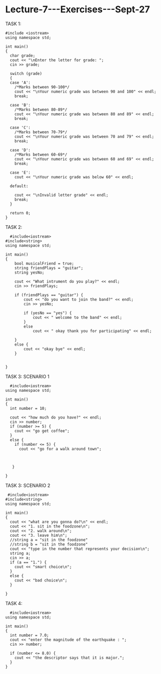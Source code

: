 # Lecture-7---Exercises---Sept-27
TASK 1:

    #include <iostream>
    using namespace std;

    int main()
    {
      char grade;
      cout << "\nEnter the letter for grade: ";
      cin >> grade;

      switch (grade)
      {
      case 'A':
        /*Marks between 90-100*/
        cout << "\nYour numeric grade was between 90 and 100" << endl;
        break;

      case 'B':
        /*Marks between 80-89*/
        cout << "\nYour numeric grade was between 80 and 89" << endl;
        break;

      case 'C':
        /*Marks between 70-79*/
        cout << "\nYour numeric grade was between 70 and 79" << endl;
        break;

      case 'D':
        /*Marks between 60-69*/
        cout << "\nYour numeric grade was between 60 and 69" << endl;
        break;

      case 'E':
        cout << "\nYour numeric grade was below 60" << endl;

      default:

        cout << "\nInvalid letter grade" << endl;
        break;
      }

      return 0;
    }
  
 TASK 2:
 
      #include<iostream>
    #include<string>
    using namespace std;

    int main()
    {
        bool musicalFriend = true;
        string friendPlays = "guitar";
        string yesNo;

        cout << "What intrument do you play?" << endl;
        cin >> friendPlays;

        if (friendPlays == "guitar") {
            cout << "do you want to join the band?" << endl;
            cin >> yesNo;

            if (yesNo == "yes") {
                cout << " welcome to the band" << endl;
            }
            else
                cout << " okay thank you for participating" << endl;

        }
        else {
            cout << "okay bye" << endl;
        }


    }
  
  TASK 3: SCENARIO 1
  
      #include<iostream>
    using namespace std;

    int main()
    {
      int number = 10;

      cout << "how much do you have?" << endl;
      cin >> number;
      if (number >= 5) {
        cout << "go get coffee";
      }
      else {
        if (number <= 5) {
          cout << "go for a walk around town";



       }
      
    }

 TASK 3: SCENARIO 2
 
     #include<iostream>
    #include<string>
    using namespace std;

    int main()
    {
      cout << "what are you gonna do?\n" << endl;
      cout << "1. sit in the foodzone\n";
      cout << "2. walk around\n";
      cout << "3. leave him\n";
      //string a = "sit in the foodzone"
      //string b = "sit in the foodzone"
      cout << "type in the number that represents your decision\n";
      string a;
      cin >> a;
      if (a == "1.") {
        cout << "smart choice\n";
      }
      else {
        cout << "bad choice\n";
      }

    }

 TASK 4:
 
      #include<iostream>
    using namespace std;

    int main()
    {
      int number = 7.0;
      cout << "enter the magnitude of the earthquake : ";
      cin >> number;

      if (number <= 8.0) {
        cout << "the descriptor says that it is major.";
      }
    }
